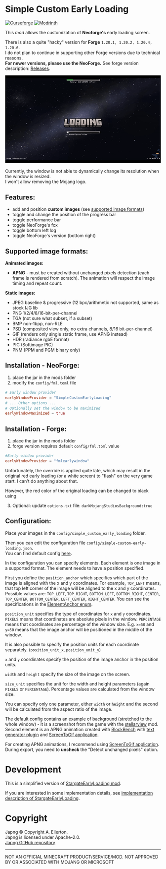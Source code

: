 # Simple Custom Early Loading

<a href="https://www.curseforge.com/minecraft/mc-mods/simple-custom-early-loading" target="_blank"><img src="https://img.shields.io/curseforge/dt/1214077?style=for-the-badge&logo=curseforge&color=626e7b" alt="Curseforge"></a>
<a href="https://modrinth.com/mod/simple-custom-early-loading" target="_blank"><img src="https://img.shields.io/modrinth/dt/simple-custom-early-loading?style=for-the-badge&logo=modrinth&color=626e7b" alt="Modrinth"></a>

This _mod_ allows the customization of **Neoforge's** early loading screen.

There is also a quite "hacky" version for **Forge** `1.20.1, 1.20.2, 1.20.4, 1.20.6`.  
I do not plan to continue in supporting other Forge versions due to technical reasons.  
**For newer versions, please use the NeoForge.**
See forge version description: [Releases](https://github.com/lukaskabc/SimpleCustomEarlyLoading/releases).

![Preview](./preview.gif)

Currently, the window is not able to dynamically change its resolution when the window is resized.  
I won't allow removing the Mojang logo.

## Features:

- add and position **custom images** (see [supported image formats](#supported-image-formats))
- toggle and change the position of the progress bar
- toggle performance bar
- toggle NeoForge's fox
- toggle bottom left log
- toggle NeoForge's version (bottom right)

## Supported image formats:

**Animated images:**

- **APNG** - must be created without unchanged pixels detection (each frame is rendered from scratch).
  The animation will respect the image timing and repeat count.

**Static images:**

- JPEG baseline & progressive (12 bpc/arithmetic not supported, same as stock IJG lib
- PNG 1/2/4/8/16-bit-per-channel
- TGA (not sure what subset, if a subset)
- BMP non-1bpp, non-RLE
- PSD (composited view only, no extra channels, 8/16 bit-per-channel)
- GIF (renders only single static frame, use APNG instead)
- HDR (radiance rgbE format)
- PIC (Softimage PIC)
- PNM (PPM and PGM binary only)

## Installation - NeoForge:

1. place the jar in the mods folder
2. modify the `config/fml.toml` file

```toml
# Early window provider
earlyWindowProvider = "SimpleCustomEarlyLoading"
# ... Other options ...
# Optionally set the window to be maximized
earlyWindowMaximized = true
```

## Installation - Forge:

1. place the jar in the mods folder
2. forge version requires default `config/fml.toml` value

```toml
#Early window provider
earlyWindowProvider = "fmlearlywindow"
```

Unfortunately, the override is applied quite late,
which may result in the original red early loading (or a white screen) to "flash" on the very game start.
I can't do anything about that.

However, the red color of the original loading can be changed to black using

3. Optional: update `options.txt` file: `darkMojangStudiosBackground:true`

## Configuration:

Place your images in the `config/simple_custom_early_loading` folder.

Then you can edit the configuration file `config/simple-custom-early-loading.json`.  
You can find default
config [here](https://github.com/lukaskabc/SimpleCustomEarlyLoading/blob/main/src/main/resources/default_config.json).

In the configuration you can specify elements.
Each element is one image in a supported format.
The element needs to have a position specified.

First you define the `position_anchor` which specifies which part of the image is aligned with the x and y coordinates.
For example, `TOP_LEFT` means, that top left corner of the image will be aligned to the x and y coordinates.
Possible values are: `TOP_LEFT`, `TOP_RIGHT`, `BOTTOM_LEFT`, `BOTTOM_RIGHT`, `CENTER`, `TOP_CENTER`, `BOTTOM_CENTER`,
`LEFT_CENTER`, `RIGHT_CENTER`.
You can see the specifications in
the [ElementAnchor enum](./src/main/java/cz/lukaskabc/minecraft/mod_loader/loading/simple_custom_early_loading/config/element_anchor/ElementAnchor.java).

`position_unit` specifies the type of coordinates for `x` and `y` coordinates.
`PIXELS` means that coordinates are absolute pixels in the window.
`PERCENTAGE` means that coordinates are percentage of the window size.
E.g. `x=50` and `y=50` means that the image anchor will be positioned in the middle of the window.

It is also possible to specify the position units for each coordinate separately.
(`position_unit_x`, `position_unit_y`)

`x` and `y` coordinates specify the position of the image anchor in the position units.

`width` and `height` specify the size of the image on the screen.

`size_unit` specifies the unit for the width and height parameters (again `PIXELS` or `PERCENTAGE`).
Percentage values are calculated from the window size.

You can specify only one parameter, either `width` or `height` and the second will be calculated from the aspect ratio
of the image.

The default config contains an example of background (stretched to the whole window) -
it is a screenshot from the game with the [stellarview](https://github.com/Povstalec/StellarView) mod.  
Second element is an APNG animation created with [BlockBench](https://www.blockbench.net/)
with [text generator plugin](https://www.blockbench.net/plugins/mc_text_generator)
and [ScreenToGif application](https://www.screentogif.com/).

For creating APNG animations, I recommend using [ScreenToGif application](https://www.screentogif.com/).
During export, you need to **uncheck** the "Detect unchanged pixels" option.

# Development

This is a simplified version of [StargateEarlyLoading mod](https://github.com/lukaskabc/StargateEarlyLoading).

If you are interested in some implementation details,
see [implementation description of StargateEarlyLoading](https://github.com/lukaskabc/StargateEarlyLoading/blob/main/docs/implementation.md).

# Copyright

Japng © Copyright A. Ellerton.  
Japng is licensed under Apache-2.0.  
[Japng GitHub repository](https://github.com/aellerton/japng)

___

NOT AN OFFICIAL MINECRAFT PRODUCT/SERVICE/MOD. NOT APPROVED BY OR ASSOCIATED WITH MOJANG OR MICROSOFT

